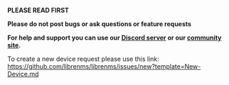 **PLEASE READ FIRST**

**Please do not post bugs or ask questions or feature requests**

**For help and support you can use our [Discord server](https://t.libren.ms/discord) or our [community site](https://community.librenms.org/c/help).**

To create a new device request please use this link: https://github.com/librenms/librenms/issues/new?template=New-Device.md
